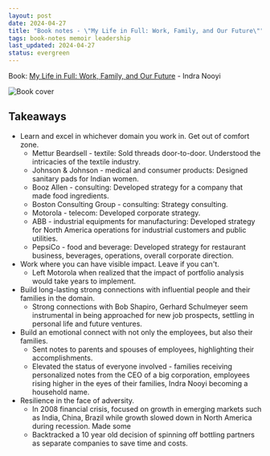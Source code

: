 ```yaml
---
layout: post
date: 2024-04-27
title: "Book notes - \"My Life in Full: Work, Family, and Our Future\""
tags: book-notes memoir leadership
last_updated: 2024-04-27
status: evergreen
---
```


Book: [My Life in Full: Work, Family, and Our Future](https://www.goodreads.com/book/show/57499853-my-life-in-full) - Indra Nooyi

![Book cover](https://m.media-amazon.com/images/I/81by52snSjL._AC_UY218_.jpg)

## Takeaways

* Learn and excel in whichever domain you work in. Get out of comfort zone.
  * Mettur Beardsell - textile: Sold threads door-to-door. Understood the intricacies of the textile industry.
  * Johnson & Johnson - medical and consumer products: Designed sanitary pads for Indian women.
  * Booz Allen - consulting: Developed strategy for a company that made food ingredients.
  * Boston Consulting Group - consulting: Strategy consulting.
  * Motorola - telecom: Developed corporate strategy.
  * ABB - industrial equipments for manufacturing: Developed strategy for North America operations for industrial customers and public utilities.
  * PepsiCo - food and beverage: Developed strategy for restaurant business, beverages, operations, overall corporate direction.
* Work where you can have visible impact. Leave if you can't.
  * Left Motorola when realized that the impact of portfolio analysis would take years to implement.
* Build long-lasting strong connections with influential people and their families in the domain.
  * Strong connections with Bob Shapiro, Gerhard Schulmeyer seem instrumental in being approached for new job prospects, settling in personal life and future ventures.
* Build an emotional connect with not only the employees, but also their families.
  * Sent notes to parents and spouses of employees, highlighting their accomplishments. 
  * Elevated the status of everyone involved - families receiving personalized notes from the CEO of a big corporation, employees rising higher in the eyes of their families, Indra Nooyi becoming a household name.
* Resilience in the face of adversity.
  * In 2008 financial crisis, focused on growth in emerging markets such as India, China, Brazil while growth slowed down in North America during recession. Made some 
  * Backtracked a 10 year old decision of spinning off bottling partners as separate companies to save time and costs.